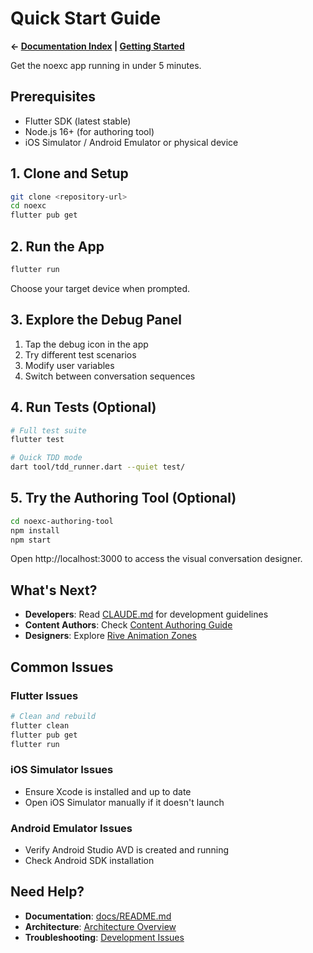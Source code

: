 # Quick Start Guide

**← [Documentation Index](../README.md) | [Getting Started](.)**

Get the noexc app running in under 5 minutes.

## Prerequisites

- Flutter SDK (latest stable)
- Node.js 16+ (for authoring tool)
- iOS Simulator / Android Emulator or physical device

## 1. Clone and Setup

```bash
git clone <repository-url>
cd noexc
flutter pub get
```

## 2. Run the App

```bash
flutter run
```

Choose your target device when prompted.

## 3. Explore the Debug Panel

1. Tap the debug icon in the app
2. Try different test scenarios
3. Modify user variables
4. Switch between conversation sequences

## 4. Run Tests (Optional)

```bash
# Full test suite
flutter test

# Quick TDD mode
dart tool/tdd_runner.dart --quiet test/
```

## 5. Try the Authoring Tool (Optional)

```bash
cd noexc-authoring-tool
npm install
npm start
```

Open http://localhost:3000 to access the visual conversation designer.

## What's Next?

- **Developers**: Read [CLAUDE.md](../../CLAUDE.md) for development guidelines
- **Content Authors**: Check [Content Authoring Guide](../authoring/CONTENT_AUTHORING_GUIDE.md)
- **Designers**: Explore [Rive Animation Zones](../reference/rive-animation-zones.md)

## Common Issues

### Flutter Issues
```bash
# Clean and rebuild
flutter clean
flutter pub get
flutter run
```

### iOS Simulator Issues
- Ensure Xcode is installed and up to date
- Open iOS Simulator manually if it doesn't launch

### Android Emulator Issues
- Verify Android Studio AVD is created and running
- Check Android SDK installation

## Need Help?

- **Documentation**: [docs/README.md](../README.md)
- **Architecture**: [Architecture Overview](../architecture/overview.md)
- **Troubleshooting**: [Development Issues](../development/troubleshooting.md)